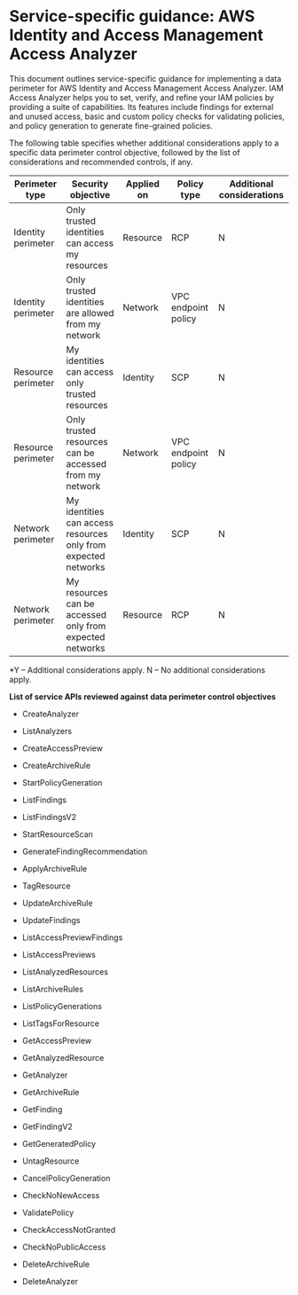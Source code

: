 
# Service-specific guidance: AWS Identity and Access Management Access Analyzer


This document outlines service-specific guidance for implementing a data perimeter for AWS Identity and Access Management Access Analyzer. IAM Access Analyzer helps you to set, verify, and refine your IAM policies by providing a suite of capabilities. Its features include findings for external and unused access, basic and custom policy checks for validating policies, and policy generation to generate fine-grained policies. 


The following table specifies whether additional considerations apply to a specific data perimeter control objective, followed by the list of considerations and recommended controls, if any.

| Perimeter type | Security objective | Applied on | Policy type | Additional considerations |
|----------------|-------------------|------------|-------------|------------------------|
| Identity perimeter | Only trusted identities can access my resources | Resource | RCP | N |
| Identity perimeter | Only trusted identities are allowed from my network | Network | VPC endpoint policy | N |
| Resource perimeter | My identities can access only trusted resources | Identity | SCP | N |
| Resource perimeter | Only trusted resources can be accessed from my network | Network | VPC endpoint policy | N |
| Network perimeter | My identities can access resources only from expected networks | Identity | SCP | N |
| Network perimeter | My resources can be accessed only from expected networks | Resource | RCP | N |

*Y – Additional considerations apply. N – No additional considerations apply.
 


**List of service APIs reviewed against data perimeter control objectives**

* CreateAnalyzer

* ListAnalyzers

* CreateAccessPreview

* CreateArchiveRule

* StartPolicyGeneration

* ListFindings

* ListFindingsV2

* StartResourceScan

* GenerateFindingRecommendation

* ApplyArchiveRule

* TagResource

* UpdateArchiveRule

* UpdateFindings

* ListAccessPreviewFindings

* ListAccessPreviews

* ListAnalyzedResources

* ListArchiveRules

* ListPolicyGenerations

* ListTagsForResource

* GetAccessPreview

* GetAnalyzedResource

* GetAnalyzer

* GetArchiveRule

* GetFinding

* GetFindingV2

* GetGeneratedPolicy

* UntagResource

* CancelPolicyGeneration

* CheckNoNewAccess

* ValidatePolicy

* CheckAccessNotGranted

* CheckNoPublicAccess

* DeleteArchiveRule

* DeleteAnalyzer


